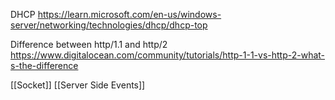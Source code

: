 DHCP
https://learn.microsoft.com/en-us/windows-server/networking/technologies/dhcp/dhcp-top

Difference between http/1.1 and http/2
https://www.digitalocean.com/community/tutorials/http-1-1-vs-http-2-what-s-the-difference

[[Socket]]
[[Server Side Events]]

